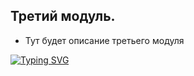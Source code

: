 ## Третий модуль. 

- Тут будет описание третьего модуля

[![Typing SVG](https://readme-typing-svg.herokuapp.com?color=%2336BCF7&lines=Amazing+production+project)](https://git.io/typing-svg)
